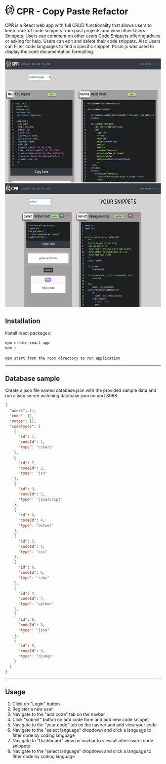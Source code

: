 # <img src="src/components/nav/darklogo.svg" height="30px" width="30px"> CPR - Copy Paste Refactor

CPR is a React web app with full CRUD functionality that allows users to keep track of code snippets from past projects and view other Users Snippets. Users can comment on other users Code Snippets offering advice or asking for help. Users can edit and delete their code snippets. Also Users can Filter code languages to find a specific snippet. Prism.js was used to display the code documentation formatting.

<img src="public/dashboard.png" height="400px" width="700px"> <img src="public/userview.png" height="400px" width="700px">

## Installation

Install react packages:

```bash
npm create-react-app
npm i

npm start from the root directory to run application
```

---

## Database sample

Create a json file named database.json with the provided sample data and run a json server watching database.json on port 8088

```JSON
{
  "users": [],
  "code": [],
  "notes": [],
  "codeTypes": [
    {
      "id": 1,
      "codeId": 1,
      "type": "csharp"
    },
    {
      "id": 2,
      "codeId": 2,
      "type": "jsx"
    },
    {
      "id": 3,
      "codeId": 3,
      "type": "javascript"
    },
    {
      "id": 4,
      "codeId": 4,
      "type": "dotnet"
    },
    {
      "id": 5,
      "codeId": 5,
      "type": "css"
    },
    {
      "id": 6,
      "codeId": 6,
      "type": "ruby"
    },
    {
      "id": 7,
      "codeId": 7,
      "type": "python"
    },
    {
      "id": 8,
      "codeId": 8,
      "type": "json"
    },
    {
      "id": 9,
      "codeId": 9,
      "type": "django"
    }
  ]
}

```

---

## Usage

1. Click on "Login" button
2. Register a new user
3. Navigate to the "add code" tab on the navbar
4. Click "submit" button on add code form and add new code snippet
5. Navigate to the "your code" tab on the navbar and add view your code
6. Navigate to the "select language" dropdown and click a language to filter code by coding language
7. Navigate to "Dashboard" view on navbar to view all other users code snippets
8. Navigate to the "select language" dropdown and click a language to filter code by coding language
